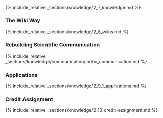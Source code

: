 
{% include_relative _sections/knowledge/2_7_knowledge.md %}

### The Wiki Way 

{% include_relative _sections/knowledge/2_8_wikis.md %}


### Rebuilding Scientific Communication

{% include_relative _sections/knowledge/communication/index_communication.md %}

### Applications

{% include_relative _sections/knowledge/2_9_1_applications.md %}

### Credit Assignment

{% include_relative _sections/knowledge/2_10_credit-assignment.md %}